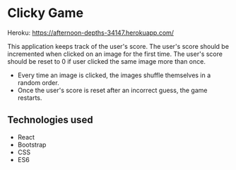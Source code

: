 # Clicky Game

Heroku: https://afternoon-depths-34147.herokuapp.com/

This application keeps track of the user's score. The user's score should be incremented when clicked on an image for the first time. The user's score should be reset to 0 if user clicked the same image more than once.

- Every time an image is clicked, the images shuffle themselves in a random order.
- Once the user's score is reset after an incorrect guess, the game restarts.

## Technologies used
- React
- Bootstrap
- CSS
- ES6

